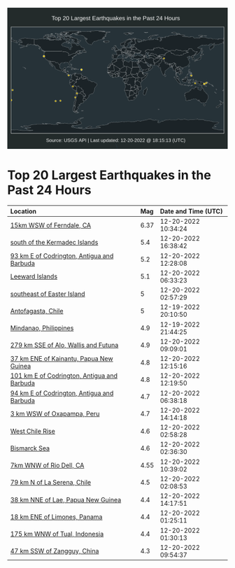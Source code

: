 ![Map](./map.png)

# Top 20 Largest Earthquakes in the Past 24 Hours

| Location | Mag | Date and Time (UTC) |
|:---|:---|:---|
| [15km WSW of Ferndale, CA](https://earthquake.usgs.gov/earthquakes/eventpage/nc73821036) | 6.37 | 12-20-2022 10:34:24 |
| [south of the Kermadec Islands](https://earthquake.usgs.gov/earthquakes/eventpage/us6000jall) | 5.4 | 12-20-2022 16:38:42 |
| [93 km E of Codrington, Antigua and Barbuda](https://earthquake.usgs.gov/earthquakes/eventpage/us6000jaj6) | 5.2 | 12-20-2022 12:28:08 |
| [Leeward Islands](https://earthquake.usgs.gov/earthquakes/eventpage/us6000jagb) | 5.1 | 12-20-2022 06:33:23 |
| [southeast of Easter Island](https://earthquake.usgs.gov/earthquakes/eventpage/us6000jafr) | 5 | 12-20-2022 02:57:29 |
| [Antofagasta, Chile](https://earthquake.usgs.gov/earthquakes/eventpage/us6000jae1) | 5 | 12-19-2022 20:10:50 |
| [Mindanao, Philippines](https://earthquake.usgs.gov/earthquakes/eventpage/us6000jaec) | 4.9 | 12-19-2022 21:44:25 |
| [279 km SSE of Alo, Wallis and Futuna](https://earthquake.usgs.gov/earthquakes/eventpage/us6000jah9) | 4.9 | 12-20-2022 09:09:01 |
| [37 km ENE of Kainantu, Papua New Guinea](https://earthquake.usgs.gov/earthquakes/eventpage/us6000jaj1) | 4.8 | 12-20-2022 12:15:16 |
| [101 km E of Codrington, Antigua and Barbuda](https://earthquake.usgs.gov/earthquakes/eventpage/us6000jaj2) | 4.8 | 12-20-2022 12:19:50 |
| [94 km E of Codrington, Antigua and Barbuda](https://earthquake.usgs.gov/earthquakes/eventpage/us6000jage) | 4.7 | 12-20-2022 06:38:18 |
| [3 km WSW of Oxapampa, Peru](https://earthquake.usgs.gov/earthquakes/eventpage/us6000jaks) | 4.7 | 12-20-2022 14:14:18 |
| [West Chile Rise](https://earthquake.usgs.gov/earthquakes/eventpage/us6000jafm) | 4.6 | 12-20-2022 02:58:28 |
| [Bismarck Sea](https://earthquake.usgs.gov/earthquakes/eventpage/us6000jafj) | 4.6 | 12-20-2022 02:36:30 |
| [7km WNW of Rio Dell, CA](https://earthquake.usgs.gov/earthquakes/eventpage/nc73821046) | 4.55 | 12-20-2022 10:39:02 |
| [79 km N of La Serena, Chile](https://earthquake.usgs.gov/earthquakes/eventpage/us6000jaf9) | 4.5 | 12-20-2022 02:08:53 |
| [38 km NNE of Lae, Papua New Guinea](https://earthquake.usgs.gov/earthquakes/eventpage/us6000jakr) | 4.4 | 12-20-2022 14:17:51 |
| [18 km ENE of Limones, Panama](https://earthquake.usgs.gov/earthquakes/eventpage/us6000jaf4) | 4.4 | 12-20-2022 01:25:11 |
| [175 km WNW of Tual, Indonesia](https://earthquake.usgs.gov/earthquakes/eventpage/us6000jaf7) | 4.4 | 12-20-2022 01:30:13 |
| [47 km SSW of Zangguy, China](https://earthquake.usgs.gov/earthquakes/eventpage/us6000jahe) | 4.3 | 12-20-2022 09:54:37 |
